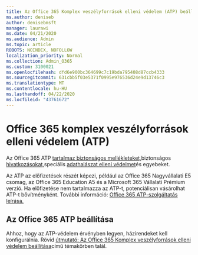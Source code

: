 ```yaml
---
title: Az Office 365 Komplex veszélyforrások elleni védelem (ATP) beállítása
ms.author: deniseb
author: denisebmsft
manager: laurawi
ms.date: 04/21/2020
ms.audience: Admin
ms.topic: article
ROBOTS: NOINDEX, NOFOLLOW
localization_priority: Normal
ms.collection: Admin_O365
ms.custom: 3100021
ms.openlocfilehash: dfd6e900bc364699c7c19bda795408d87ccb4333
ms.sourcegitcommit: 631cbb5f03e5371f0995e976536d24e9d13746c3
ms.translationtype: MT
ms.contentlocale: hu-HU
ms.lasthandoff: 04/22/2020
ms.locfileid: "43761672"
---
```

# <a name="office-365-advanced-threat-protection-atp"></a>Office 365 komplex veszélyforrások elleni védelem (ATP)

Az Office 365 ATP [tartalmaz biztonságos mellékleteket,](https://docs.microsoft.com/office365/securitycompliance/atp-safe-attachments)biztonságos [hivatkozásokat,](https://docs.microsoft.com/office365/securitycompliance/atp-safe-links)speciális [adathalászat elleni védelmet](https://docs.microsoft.com/office365/securitycompliance/atp-anti-phishing)és egyebeket. 

Az ATP az előfizetések részét képezi, például az Office 365 Nagyvállalati E5 csomag, az Office 365 Education A5 és a Microsoft 365 Vállalati Prémium verzió. Ha előfizetése nem tartalmazza az ATP-t, potenciálisan vásárolhat ATP-t bővítményként. További információ: [Office 365 ATP-szolgáltatás leírása.](https://docs.microsoft.com/office365/servicedescriptions/office-365-advanced-threat-protection-service-description)

## <a name="set-up-office-365-atp"></a>Az Office 365 ATP beállítása

Ahhoz, hogy az ATP-védelem érvényben legyen, házirendeket kell konfigurálnia. Rövid [útmutató: Az Office 365 Komplex veszélyforrások elleni védelem beállítása](https://docs.microsoft.com/office365/securitycompliance/checklist-atp-setup)című témakörben talál.

